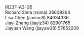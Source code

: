 IR23F-A3-G5\
Richard Sima (rsima) 28609264\
Lisa Chen (jianinc8) 84034336\
Jiayi Zhang (jiayiz34) 82901765\
Jiayuan Wang (jiayuw28) 57852209